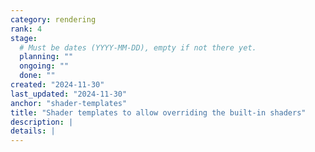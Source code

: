 ```yaml
---
category: rendering
rank: 4
stage:
  # Must be dates (YYYY-MM-DD), empty if not there yet.
  planning: ""
  ongoing: ""
  done: ""
created: "2024-11-30"
last_updated: "2024-11-30"
anchor: "shader-templates"
title: "Shader templates to allow overriding the built-in shaders"
description: |
details: |
---
```

